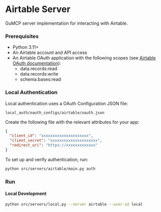 # Airtable Server

GuMCP server implementation for interacting with Airtable.

### Prerequisites

- Python 3.11+
- An Airtable account and API access
- An Airtable OAuth application with the following scopes (see [Airtable OAuth documentation](https://airtable.com/developers/web/guides/oauth-integrations)):
  - data.records:read
  - data.records:write
  - schema.bases:read

### Local Authentication

Local authentication uses a OAuth Configuration JSON file:

```
local_auth/oauth_configs/airtable/oauth.json
```

Create the following file with the relevant attributes for your app:

```json
{
  "client_id": "xxxxxxxxxxxxxxxxxxxxx",
  "client_secret": "xxxxxxxxxxxxxxxxxxxxx",
  "redirect_uri": "https://xxxxxxxxxxxxx"
}
```

To set up and verify authentication, run:

```bash
python src/servers/airtable/main.py auth
```

### Run

#### Local Development

```bash
python src/servers/local.py --server airtable --user-id local
```
